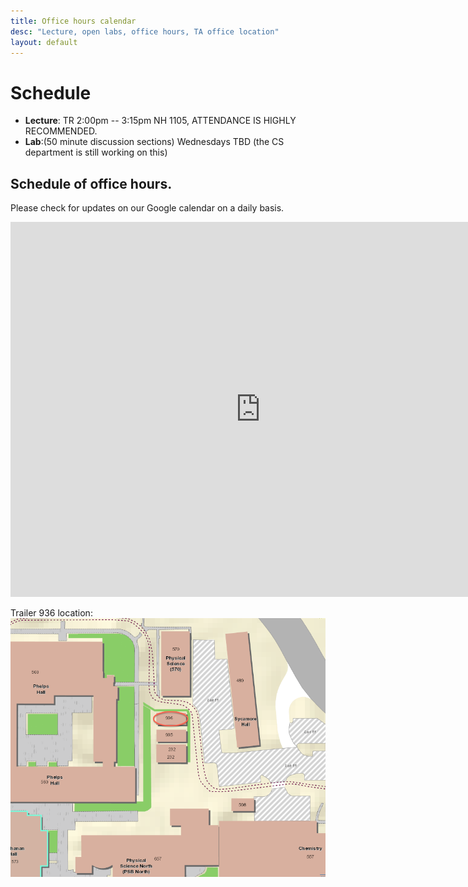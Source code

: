 ```yaml
---
title: Office hours calendar
desc: "Lecture, open labs, office hours, TA office location"
layout: default
---
```


# Schedule <a name="schedule"></a>

* **Lecture**: TR 2:00pm -- 3:15pm NH 1105, ATTENDANCE IS HIGHLY RECOMMENDED.
* **Lab**:(50 minute discussion sections) Wednesdays TBD (the CS department is still working on this)

## Schedule of office hours.

Please check for updates on our Google calendar on a daily basis.

<iframe src="https://calendar.google.com/calendar/embed?mode=WEEK&amp;height=600&amp;wkst=1&amp;bgcolor=%23FFFFFF&amp;src=e1d2239s5lhjm47r7rqe98plug%40group.calendar.google.com&amp;color=%235229A3&amp;ctz=America%2FLos_Angeles" style="border-width:0" width="800" height="600" frameborder="0" scrolling="no"></iframe>

Trailer 936 location:<br />
![Trailer 936 location](/images/936.png)